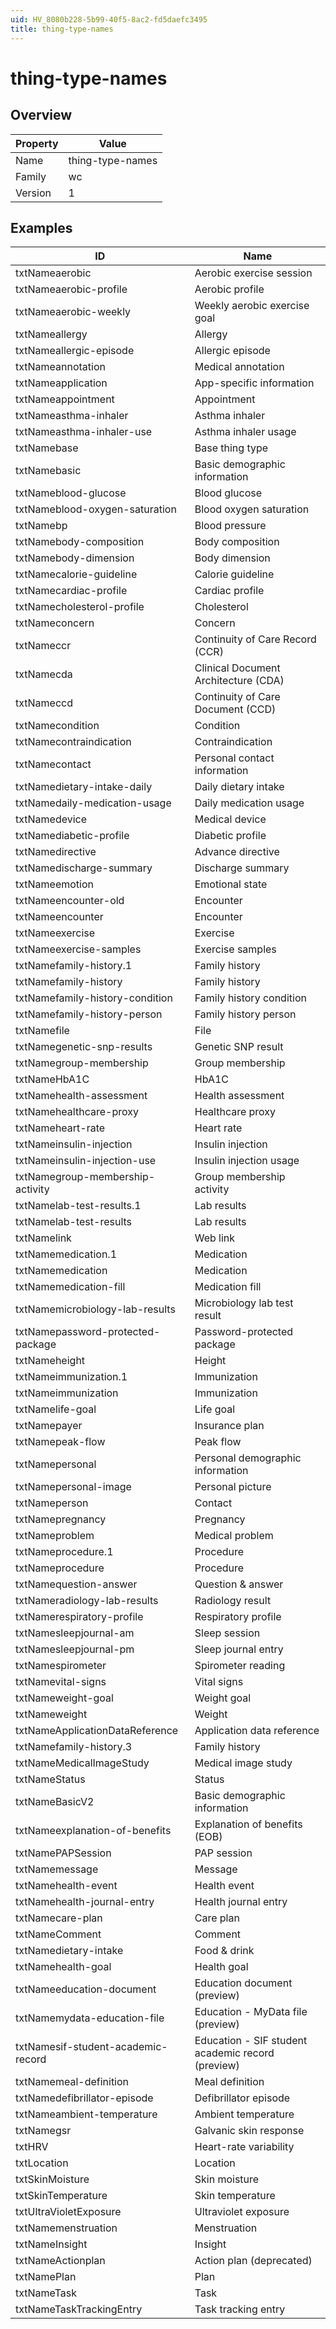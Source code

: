 ```yaml
---
uid: HV_8080b228-5b99-40f5-8ac2-fd5daefc3495
title: thing-type-names
---
```


# thing-type-names

## Overview

Property|Value
---|--- 
Name|thing-type-names 
Family|wc 
Version|1

## Examples

ID|Name
---|--- 
txtNameaerobic|Aerobic exercise session 
txtNameaerobic-profile|Aerobic profile 
txtNameaerobic-weekly|Weekly aerobic exercise goal 
txtNameallergy|Allergy 
txtNameallergic-episode|Allergic episode 
txtNameannotation|Medical annotation 
txtNameapplication|App-specific information 
txtNameappointment|Appointment 
txtNameasthma-inhaler|Asthma inhaler 
txtNameasthma-inhaler-use|Asthma inhaler usage 
txtNamebase|Base thing type 
txtNamebasic|Basic demographic information 
txtNameblood-glucose|Blood glucose 
txtNameblood-oxygen-saturation|Blood oxygen saturation 
txtNamebp|Blood pressure 
txtNamebody-composition|Body composition 
txtNamebody-dimension|Body dimension 
txtNamecalorie-guideline|Calorie guideline 
txtNamecardiac-profile|Cardiac profile 
txtNamecholesterol-profile|Cholesterol 
txtNameconcern|Concern 
txtNameccr|Continuity of Care Record (CCR) 
txtNamecda|Clinical Document Architecture (CDA) 
txtNameccd|Continuity of Care Document (CCD) 
txtNamecondition|Condition 
txtNamecontraindication|Contraindication 
txtNamecontact|Personal contact information 
txtNamedietary-intake-daily|Daily dietary intake 
txtNamedaily-medication-usage|Daily medication usage 
txtNamedevice|Medical device 
txtNamediabetic-profile|Diabetic profile 
txtNamedirective|Advance directive 
txtNamedischarge-summary|Discharge summary 
txtNameemotion|Emotional state 
txtNameencounter-old|Encounter 
txtNameencounter|Encounter 
txtNameexercise|Exercise 
txtNameexercise-samples|Exercise samples 
txtNamefamily-history.1|Family history 
txtNamefamily-history|Family history 
txtNamefamily-history-condition|Family history condition 
txtNamefamily-history-person|Family history person 
txtNamefile|File 
txtNamegenetic-snp-results|Genetic SNP result 
txtNamegroup-membership|Group membership 
txtNameHbA1C|HbA1C 
txtNamehealth-assessment|Health assessment 
txtNamehealthcare-proxy|Healthcare proxy 
txtNameheart-rate|Heart rate 
txtNameinsulin-injection|Insulin injection 
txtNameinsulin-injection-use|Insulin injection usage 
txtNamegroup-membership-activity|Group membership activity 
txtNamelab-test-results.1|Lab results 
txtNamelab-test-results|Lab results 
txtNamelink|Web link 
txtNamemedication.1|Medication 
txtNamemedication|Medication 
txtNamemedication-fill|Medication fill 
txtNamemicrobiology-lab-results|Microbiology lab test result 
txtNamepassword-protected-package|Password-protected package 
txtNameheight|Height 
txtNameimmunization.1|Immunization 
txtNameimmunization|Immunization 
txtNamelife-goal|Life goal 
txtNamepayer|Insurance plan 
txtNamepeak-flow|Peak flow 
txtNamepersonal|Personal demographic information 
txtNamepersonal-image|Personal picture 
txtNameperson|Contact 
txtNamepregnancy|Pregnancy 
txtNameproblem|Medical problem 
txtNameprocedure.1|Procedure 
txtNameprocedure|Procedure 
txtNamequestion-answer|Question & answer 
txtNameradiology-lab-results|Radiology result 
txtNamerespiratory-profile|Respiratory profile 
txtNamesleepjournal-am|Sleep session 
txtNamesleepjournal-pm|Sleep journal entry 
txtNamespirometer|Spirometer reading 
txtNamevital-signs|Vital signs 
txtNameweight-goal|Weight goal 
txtNameweight|Weight 
txtNameApplicationDataReference|Application data reference 
txtNamefamily-history.3|Family history 
txtNameMedicalImageStudy|Medical image study 
txtNameStatus|Status 
txtNameBasicV2|Basic demographic information 
txtNameexplanation-of-benefits|Explanation of benefits (EOB) 
txtNamePAPSession|PAP session 
txtNamemessage|Message 
txtNamehealth-event|Health event 
txtNamehealth-journal-entry|Health journal entry 
txtNamecare-plan|Care plan 
txtNameComment|Comment 
txtNamedietary-intake|Food & drink 
txtNamehealth-goal|Health goal 
txtNameeducation-document|Education document (preview) 
txtNamemydata-education-file|Education - MyData file (preview) 
txtNamesif-student-academic-record|Education - SIF student academic record (preview) 
txtNamemeal-definition|Meal definition 
txtNamedefibrillator-episode|Defibrillator episode 
txtNameambient-temperature|Ambient temperature 
txtNamegsr|Galvanic skin response 
txtHRV|Heart-rate variability 
txtLocation|Location 
txtSkinMoisture|Skin moisture 
txtSkinTemperature|Skin temperature 
txtUltraVioletExposure|Ultraviolet exposure 
txtNamemenstruation|Menstruation 
txtNameInsight|Insight 
txtNameActionplan|Action plan (deprecated) 
txtNamePlan|Plan 
txtNameTask|Task 
txtNameTaskTrackingEntry|Task tracking entry